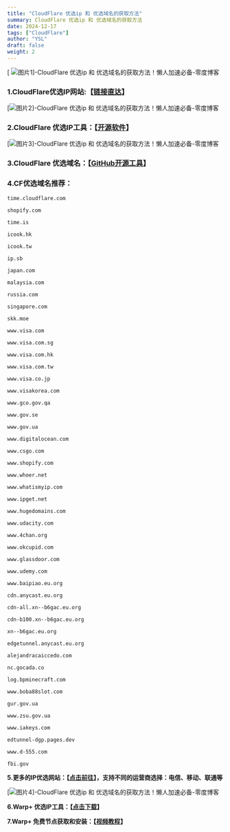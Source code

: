 ```yaml
---
title: "CloudFlare 优选ip 和 优选域名的获取方法"
summary: CloudFlare 优选ip 和 优选域名的获取方法
date: 2024-12-17
tags: ["CloudFlare"]
author: "YSL"
draft: false
weight: 2
---
```


[
![图片[1\]-CloudFlare 优选ip 和 优选域名的获取方法！懒人加速必备-零度博客](https://www.freedidi.com/wp-content/uploads/2023/08/Screenshot-2023-08-12-134838.jpg)](javascript:;)





 

### **1.CloudFlare优选IP网站:【[链接直达](http://ip.flares.cloud/)】**

 

[![图片[2\]-CloudFlare 优选ip 和 优选域名的获取方法！懒人加速必备-零度博客](https://www.freedidi.com/wp-content/uploads/2023/08/Screenshot-2023-08-12-141815.jpg)](javascript:;)

### **2.CloudFlare 优选IP工具：【[开源软件](https://github.com/XIU2/CloudflareSpeedTest/releases)】**

 

[![图片[3\]-CloudFlare 优选ip 和 优选域名的获取方法！懒人加速必备-零度博客](https://www.freedidi.com/wp-content/uploads/2023/08/Screenshot-2023-08-12-135157.jpg)](javascript:;)

 

### **3.CloudFlare 优选域名：【[GitHub开源工具](https://github.com/jeffreycayao/pinginfoview)】**

 

### **4.CF优选域名推荐：**

```
time.cloudflare.com

shopify.com

time.is

icook.hk

icook.tw

ip.sb

japan.com

malaysia.com

russia.com

singapore.com

skk.moe

www.visa.com

www.visa.com.sg

www.visa.com.hk

www.visa.com.tw

www.visa.co.jp

www.visakorea.com

www.gco.gov.qa

www.gov.se

www.gov.ua

www.digitalocean.com

www.csgo.com

www.shopify.com

www.whoer.net

www.whatismyip.com

www.ipget.net

www.hugedomains.com

www.udacity.com

www.4chan.org

www.okcupid.com

www.glassdoor.com

www.udemy.com

www.baipiao.eu.org

cdn.anycast.eu.org

cdn-all.xn--b6gac.eu.org

cdn-b100.xn--b6gac.eu.org

xn--b6gac.eu.org

edgetunnel.anycast.eu.org

alejandracaiccedo.com

nc.gocada.co

log.bpminecraft.com

www.boba88slot.com

gur.gov.ua

www.zsu.gov.ua

www.iakeys.com

edtunnel-dgp.pages.dev

www.d-555.com

fbi.gov
```

 

**5.更多的IP优选网站：【[点击前往](https://stock.hostmonit.com/CloudFlareYes)】，支持不同的运营商选择：电信、移动、联通等**

 

[![图片[4\]-CloudFlare 优选ip 和 优选域名的获取方法！懒人加速必备-零度博客](https://www.freedidi.com/wp-content/uploads/2023/08/76.jpg)](javascript:;)

 

**6.Warp+ 优选IP工具：【[点击下载](https://gitlab.com/Misaka-blog/warp-script/-/raw/main/files/warp-yxip/warp-yxip-win.7z)】**

 

**7.Warp+ 免费节点获取和安装：【[视频教程](https://youtu.be/14zXDW23Tlw)】**